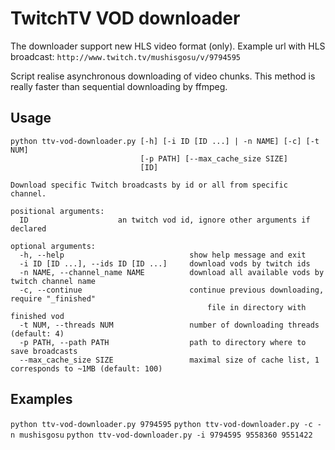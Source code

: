 # TwitchTV VOD downloader
The downloader support new HLS video format (only). Example url with HLS broadcast:
`http://www.twitch.tv/mushisgosu/v/9794595`

Script realise asynchronous downloading of video chunks. This method is really faster than sequential downloading by ffmpeg.
## Usage
```
python ttv-vod-downloader.py [-h] [-i ID [ID ...] | -n NAME] [-c] [-t NUM]
                             [-p PATH] [--max_cache_size SIZE]
                             [ID]

Download specific Twitch broadcasts by id or all from specific channel.

positional arguments:
  ID                    an twitch vod id, ignore other arguments if declared

optional arguments:
  -h, --help                            show help message and exit
  -i ID [ID ...], --ids ID [ID ...]     download vods by twitch ids
  -n NAME, --channel_name NAME          download all available vods by twitch channel name
  -c, --continue                        continue previous downloading, require "_finished"
                                            file in directory with finished vod
  -t NUM, --threads NUM                 number of downloading threads (default: 4)
  -p PATH, --path PATH                  path to directory where to save broadcasts
  --max_cache_size SIZE                 maximal size of cache list, 1 corresponds to ~1MB (default: 100)
```
## Examples
`python ttv-vod-downloader.py 9794595`
`python ttv-vod-downloader.py -c -n mushisgosu`
`python ttv-vod-downloader.py -i 9794595 9558360 9551422`
